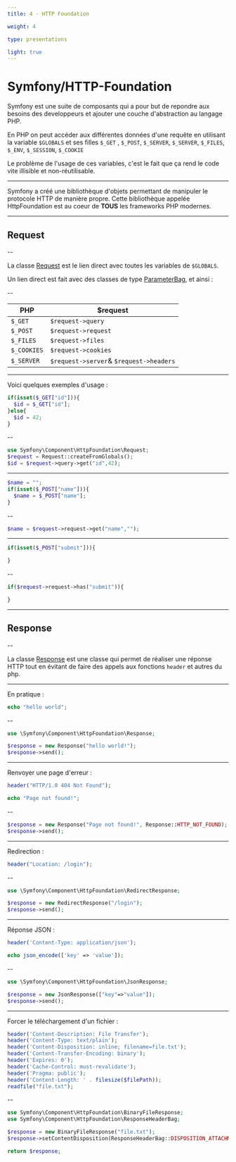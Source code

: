 ```yaml
---
title: 4 - HTTP Foundation

weight: 4

type: presentations

light: true
---
```


# Symfony/HTTP-Foundation

Symfony est une suite de composants qui a pour but de repondre aux besoins des developpeurs et ajouter une couche
d'abstraction au langage PHP.

En PHP on peut accéder aux différentes données d'une requête en utilisant la variable `$GLOBALS` et ses filles `$_GET`
, `$_POST`, `$_SERVER`, `$_SERVER`, `$_FILES`, `$_ENV`, `$_SESSION`, `$_COOKIE`

Le problème de l'usage de ces variables, c'est le fait que ça rend le code vite illisible et non-réutilisable.

---
Symfony a créé une bibliothèque d'objets permettant de manipuler le protocole HTTP de manière propre. Cette bibliothèque
appelée HttpFoundation est au coeur de **TOUS** les frameworks PHP modernes.

---

## Request

--

La classe [Request](https://api.symfony.com/5.0/Symfony/Component/HttpFoundation/Request.html) est le lien direct avec
toutes les variables de `$GLOBALS`.

Un lien direct est fait avec des classes de
type [ParameterBag](https://api.symfony.com/5.0/Symfony/Component/HttpFoundation/ParameterBag.html), et ainsi :

--

| PHP         | $request                                |
|-------------|-----------------------------------------|
| `$_GET`     | `$request->query`                       |
| `$_POST`    | `$request->request`                     |
| `$_FILES`   | `$request->files`                       |
| `$_COOKIES` | `$request->cookies`                     |
| `$_SERVER`  | `$request->server`& `$request->headers` |


---

Voici quelques exemples d'usage :

```php
if(isset($_GET["id"])){
  $id = $_GET["id"];
}else{
  $id = 42;
}
```

--

```php
use Symfony\Component\HttpFoundation\Request;
$request = Request::createFromGlobals();
$id = $request->query->get("id",42);
```

---

```php
$name = "";
if(isset($_POST["name"])){
  $name = $_POST["name"];
}
```
--

```php
$name = $request->request->get("name","");
```

---

```php
if(isset($_POST["submit"])){

}
```
--

```php
if($request->request->has("submit")){

}
```

---

## Response

--

La classe [Response](https://api.symfony.com/5.0/Symfony/Component/HttpFoundation/Response.html) est une classe qui
permet de réaliser une réponse HTTP tout en évitant de faire des appels aux fonctions `header` et autres du php.

---

En pratique :

```php
echo "hello world";
```

--

```php
use \Symfony\Component\HttpFoundation\Response;

$response = new Response("hello world!");
$response->send();
```

---
Renvoyer une page d'erreur :

```php
header("HTTP/1.0 404 Not Found");

echo "Page not found!";
```

--

```php
$response = new Response("Page not found!", Response::HTTP_NOT_FOUND);
$response->send();
```

---

Redirection :

```php
header("Location: /login");
```

--

```php
use \Symfony\Component\HttpFoundation\RedirectResponse;

$response = new RedirectResponse("/login");
$response->send();
```

---

Réponse JSON :

```php
header('Content-Type: application/json');

echo json_encode(['key' => 'value']);
```

--

```php
use \Symfony\Component\HttpFoundation\JsonResponse;

$response = new JsonResponse(["key"=>"value"]);
$response->send();
```

---

Forcer le téléchargement d'un fichier :

```php
header('Content-Description: File Transfer');
header('Content-Type: text/plain');
header('Content-Disposition: inline; filename=file.txt');
header('Content-Transfer-Encoding: binary');
header('Expires: 0');
header('Cache-Control: must-revalidate');
header('Pragma: public');
header('Content-Length: ' . filesize($filePath));
readfile("file.txt");
```

--

```php
use Symfony\Component\HttpFoundation\BinaryFileResponse;
use Symfony\Component\HttpFoundation\ResponseHeaderBag;

$response = new BinaryFileResponse("file.txt");
$response->setContentDisposition(ResponseHeaderBag::DISPOSITION_ATTACHMENT);

return $response;
```
